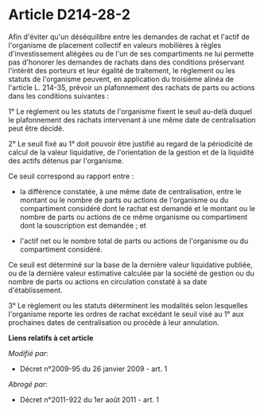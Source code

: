# Article D214-28-2

Afin d'éviter qu'un déséquilibre entre les demandes de rachat et l'actif de l'organisme de placement collectif en valeurs
mobilières à règles d'investissement allégées ou de l'un de ses compartiments ne lui permette pas d'honorer les demandes de
rachats dans des conditions préservant l'intérêt des porteurs et leur égalité de traitement, le règlement ou les statuts de
l'organisme peuvent, en application du troisième alinéa de l'article L. 214-35, prévoir un plafonnement des rachats de parts
ou actions dans les conditions suivantes : 

1° Le règlement ou les statuts de l'organisme fixent le seuil au-delà duquel le plafonnement des rachats intervenant à une
même date de centralisation peut être décidé. 

2° Le seuil fixé au 1° doit pouvoir être justifié au regard de la périodicité de calcul de la valeur liquidative, de
l'orientation de la gestion et de la liquidité des actifs détenus par l'organisme. 

Ce seuil correspond au rapport entre :

- la différence constatée, à une même date de centralisation, entre le montant ou le nombre de parts ou actions de
l'organisme ou du compartiment considéré dont le rachat est demandé et le montant ou le nombre de parts ou actions de ce même
organisme ou compartiment dont la souscription est demandée ; et

- l'actif net ou le nombre total de parts ou actions de l'organisme ou du compartiment considéré. 

Ce seuil est déterminé sur la base de la dernière valeur liquidative publiée, ou de la dernière valeur estimative calculée
par la société de gestion ou du nombre de parts ou actions en circulation constaté à sa date d'établissement. 

3° Le règlement ou les statuts déterminent les modalités selon lesquelles l'organisme reporte les ordres de rachat excédant
le seuil visé au 1° aux prochaines dates de centralisation ou procède à leur annulation.

**Liens relatifs à cet article**

_Modifié par_:

  - Décret n°2009-95 du 26 janvier 2009 - art. 1

_Abrogé par_:

  - Décret n°2011-922 du 1er août 2011 - art. 1

